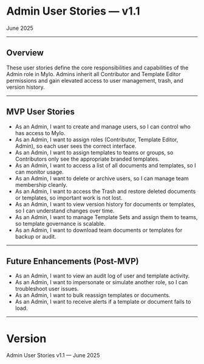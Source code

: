 # Admin User Stories — v1.1

June 2025

---

## Overview

These user stories define the core responsibilities and capabilities of the Admin role in Mylo. Admins inherit all Contributor and Template Editor permissions and gain elevated access to user management, trash, and version history.

---

## MVP User Stories

- As an Admin, I want to create and manage users, so I can control who has access to Mylo.
- As an Admin, I want to assign roles (Contributor, Template Editor, Admin), so each user sees the correct interface.
- As an Admin, I want to assign templates to teams or groups, so Contributors only see the appropriate branded templates.
- As an Admin, I want to access a list of all documents and templates, so I can monitor usage.
- As an Admin, I want to delete or archive users, so I can manage team membership cleanly.
- As an Admin, I want to access the Trash and restore deleted documents or templates, so important work is not lost.
- As an Admin, I want to view version history for documents or templates, so I can understand changes over time.
- As an Admin, I want to manage Template Sets and assign them to teams, so template governance is scalable.
- As an Admin, I want to download team documents or templates for backup or audit.

---

## Future Enhancements (Post-MVP)

- As an Admin, I want to view an audit log of user and template activity.
- As an Admin, I want to impersonate or simulate another role, so I can troubleshoot user issues.
- As an Admin, I want to bulk reassign templates or documents.
- As an Admin, I want to receive alerts if a template or document fails to load.

---

# Version

Admin User Stories v1.1 — June 2025
